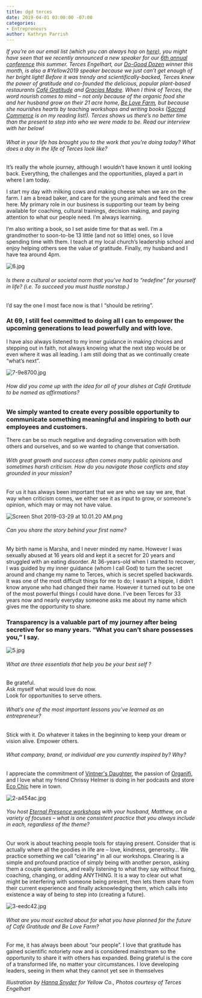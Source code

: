 ```yaml
---
title: dgd terces
date: 2019-04-01 03:00:00 -07:00
categories:
- Entrepreneurs
author: Kathryn Parrish
---
```


_If you’re on our email list (which you can always hop on [here](https://yellowco.us3.list-manage.com/subscribe?u=3f8e45f74e0653e404965e2ef&id=7cb1ced4ff)), you might have seen that we recently announced a new speaker for our [6th annual conference](https://yellowcollective.lpages.co/yellow-conference-2019/) this summer. Terces Engelhart, our [Do-Good Dozen](https://yellowcollective.lpages.co/do-good-dozen/) winner this month, is also a #Yellow2019 speaker because we just can’t get enough of her bright light! Before it was trendy and scientifically-backed, Terces knew the power of gratitude and co-founded the delicious, popular plant-based restaurants [Café Gratitude](https://www.cafegratitude.com/) and [Gracias Madre](http://graciasmadreweho.com/). When I think of Terces, the word nourish comes to mind – not only because of the organic food she and her husband grow on their 21 acre home, [Be Love Farm](https://www.belovefarm.com/), but because she nourishes hearts by teaching workshops and writing books ([Sacred Commerce](https://www.amazon.com/Sacred-Commerce-Business-Path-Awakening/dp/1556437293) is on my reading list!). Terces shows us there’s no better time than the present to step into who we were made to be. Read our interview with her below!_

###### What in your life has brought you to the work that you're doing today? What does a day in the life of Terces look like?  

It’s really the whole journey, although I wouldn’t have known it until looking back. Everything, the challenges and the opportunities, played a part in where I am today. 

I start my day with milking cows and making cheese when we are on the farm. I am a bread baker, and care for the young animals and feed the crew here. My primary role in our business is supporting our team by being available for coaching, cultural trainings, decision making, and paying attention to what our people need. I’m always learning.

I’m also writing a book, so I set aside time for that as well. I’m a grandmother to soon-to-be 13 little (and not so little) ones, so I love spending time with them. I teach at my local church’s leadership school and enjoy helping others see the value of gratitude. Finally, my husband and I have tea around 4pm.

![6.jpg](/uploads/6.jpg)

###### Is there a cultural or societal norm that you’ve had to “redefine” for yourself in life? (i.e. To succeed you must hustle nonstop.)

I’d say the one I most face now is that I “should be retiring”. 

### At 69, I still feel committed to doing all I can to empower the upcoming generations to lead powerfully and with love. 

I have also always listened to my inner guidance in making choices and stepping out in faith, not always knowing what the next step would be or even where it was all leading. I am still doing that as we continually create “what’s next”. 

![7-9e8700.jpg](/uploads/7-9e8700.jpg)

###### How did you come up with the idea for all of your dishes at Café Gratitude to be named as affirmations?

### We simply wanted to create every possible opportunity to communicate something meaningful and inspiring to both our employees and customers. 

There can be so much negative and degrading conversation with both others and ourselves, and so we wanted to change that conversation. 

###### With great growth and success often comes many public opinions and sometimes harsh criticism. How do you navigate those conflicts and stay grounded in your mission?

For us it has always been important that we are who we say we are, that way when criticism comes, we either see it as input to grow, or someone's opinion, which may or may not have value. 

![Screen Shot 2019-03-29 at 10.01.20 AM.png](/uploads/Screen%20Shot%202019-03-29%20at%2010.01.20%20AM.png)

###### Can you share the story behind your first name?

My birth name is Marsha, and I never minded my name. However I was sexually abused at 16 years old and kept it a secret for 20 years and struggled with an eating disorder. At 36-years-old when I started to recover, I was guided by my inner guidance (whom I call God) to turn the secret around and change my name to Terces, which is secret spelled backwards. It was one of the most difficult things for me to do; I wasn’t a hippie, I didn’t know anyone who had changed their name. However it turned out to be one of the most powerful things I could have done. I’ve been Terces for 33 years now and nearly everyday someone asks me about my name which gives me the opportunity to share. 

### Transparency is a valuable part of my journey after being secretive for so many years. “What you can’t share possesses you,” I say. 

![5.jpg](/uploads/5.jpg)

###### What are three essentials that help you be your best self ? 

Be grateful.  
Ask myself what would love do now.  
Look for opportunities to serve others.

###### What’s one of the most important lessons you’ve learned as an entrepreneur?

Stick with it. Do whatever it takes in the beginning to keep your dream or vision alive. Empower others. 

###### What company, brand, or individual are you currently inspired by? Why?

I appreciate the commitment of [Vintner's Daughter](https://vintnersdaughter.com/), the passion of [Organifi](https://www.organifishop.com/), and I love what my friend Chrissy Helmer is doing in her podcasts and store [Eco Chic](http://ecochiclife.net/) here in town. 

![2-a454ac.jpg](/uploads/2-a454ac.jpg)

###### You host [Eternal Presence workshops](http://www.eternal-presence.com/) with your husband, Matthew, on a variety of focuses – what is one consistent practice that you always include in each, regardless of the theme?

Our work is about teaching people tools for staying present. Consider that is actually where all the goodies in life are – love, kindness, generosity… We practice something we call “clearing” in all our workshops. Clearing is a simple and profound practice of simply being with another person, asking them a couple questions, and really listening to what they say without fixing, coaching, changing, or adding ANYTHING. It is a way to clear out what might be interfering with someone being present, then lets them share from their current experience and finally acknowledging them, which calls into existence a way of being to step into (creating a future). 

![3-eedc42.jpg](/uploads/3-eedc42.jpg)

###### What are you most excited about for what you have planned for the future of Café Gratitude and Be Love Farm? 

For me, it has always been about “our people”. I love that gratitude has gained scientific notoriety now and is considered mainstream so the opportunity to share it with others has expanded. Being grateful is the core of a transformed life, no matter your circumstances. 
I love developing leaders, seeing in them what they cannot yet see in themselves 

_Illustration by [Hanna Snyder](http://hancreative.co/) for Yellow Co., Photos courtesy of Terces Engelhart_
